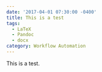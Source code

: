 ```yaml
---
date: '2017-04-01 07:30:00 -0400'
title: This is a test
tags:
  - LaTeX
  - Pandoc
  - docx
category: Workflow Automation
---
```


This is a test.